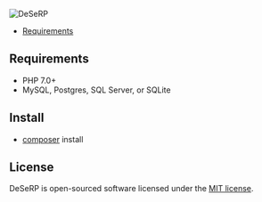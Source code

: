 ![DeSeRP](https://raw.githubusercontent.com/mverarey/dsrp/master/assets/DeSeRP.png)

- [Requirements](#requirements)

## Requirements

- PHP 7.0+
- MySQL, Postgres, SQL Server, or SQLite

## Install
- [composer](https://getcomposer.org/) install

## License

DeSeRP is open-sourced software licensed under the [MIT license](http://opensource.org/licenses/MIT).
